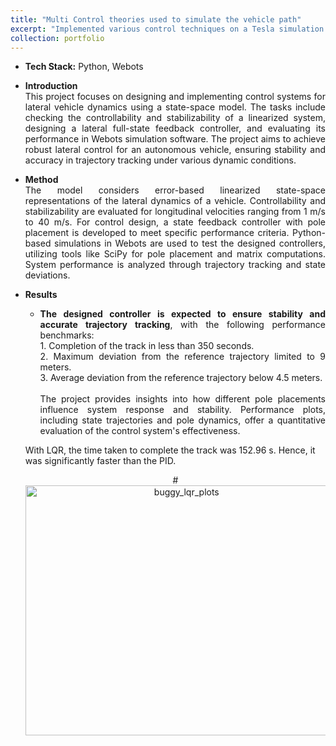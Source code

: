 ```yaml
---
title: "Multi Control theories used to simulate the vehicle path"
excerpt: "Implemented various control techniques on a Tesla simulation. <br/><img src='/images/control_page.PNG' style='width:250;height:150;'>"
collection: portfolio
---
```


* <b>Tech Stack:</b> Python, Webots

*  <p style="text-align: justify;"><b>Introduction</b><br>This project focuses on designing and implementing control systems for lateral vehicle dynamics using a state-space model. The tasks include checking the controllability and stabilizability of a linearized system, designing a lateral full-state feedback controller, and evaluating its performance in Webots simulation software. The project aims to achieve robust lateral control for an autonomous vehicle, ensuring stability and accuracy in trajectory tracking under various dynamic conditions.</p>
  
* <p style="text-align: justify;"><b>Method</b><br>The model considers error-based linearized state-space representations of the lateral dynamics of a vehicle. Controllability and stabilizability are evaluated for longitudinal velocities ranging from 1 m/s to 40 m/s. For control design, a state feedback controller with pole placement is developed to meet specific performance criteria. Python-based simulations in Webots are used to test the designed controllers, utilizing tools like SciPy for pole placement and matrix computations. System performance is analyzed through trajectory tracking and state deviations.</p>

* <b>Results</b>
    * <p style="text-align: justify;"><b>The designed controller is expected to ensure stability and accurate trajectory tracking</b>, with the following performance benchmarks:<br>
      1. Completion of the track in less than 350 seconds.<br>
      2. Maximum deviation from the reference trajectory limited to 9 meters.<br>
      3. Average deviation from the reference trajectory below 4.5 meters.<br><br>
      The project provides insights into how different pole placements influence system response and stability. Performance plots, including state trajectories and pole dynamics, offer a quantitative evaluation of the control system's effectiveness.</p>

    <p>With LQR, the time taken to complete the track was 152.96 s. Hence, it was significantly faster than the PID.</p>

    <div style="text-align:center">
    #<img src="/images/buggy_lqr_plots.png" alt="buggy_lqr_plots" style="width:500px;height:400px;">
    </div>

